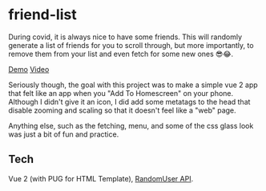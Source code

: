 # friend-list

During covid, it is always nice to have some friends.
This will randomly generate a list of friends for you to scroll through, but more importantly, to remove them from your list and even fetch for some new ones 😎😂.

[Demo](https://stephenmcvicker.github.io/friend-list-pwa/)
[Video](https://www.youtube.com/watch?v=aAajPQu9y2M)

Seriously though, the goal with this project was to make a simple vue 2 app that felt like an app when you "Add To Homescreen" on your phone. Although I didn't give it an icon, I did add some metatags to the head that disable zooming and scaling so that it doesn't feel like a "web" page. 

Anything else, such as the fetching, menu, and some of the css glass look was just a bit of fun and practice. 

## Tech

Vue 2 (with PUG for HTML Template), [RandomUser API](https://randomuser.me/).
